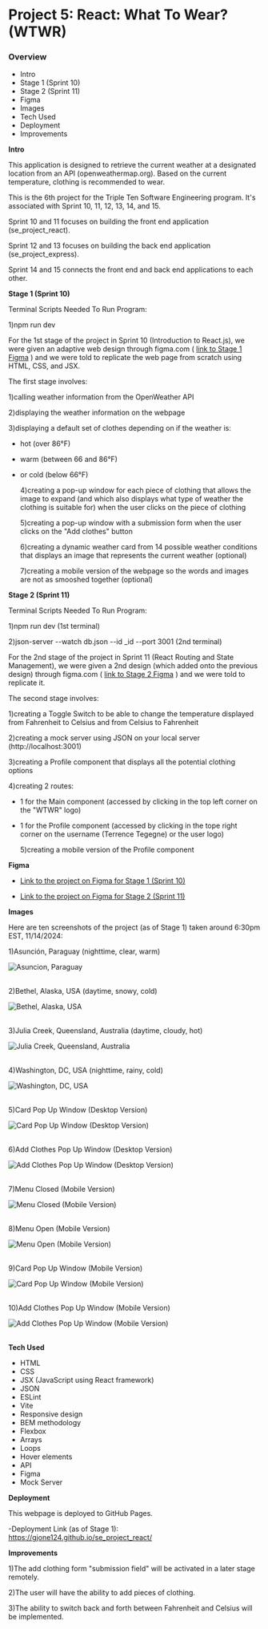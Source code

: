 # Project 5: React: What To Wear? (WTWR)

### Overview

- Intro
- Stage 1 (Sprint 10)
- Stage 2 (Sprint 11)
- Figma
- Images
- Tech Used
- Deployment
- Improvements

**Intro**

This application is designed to retrieve the current weather at a designated location from an API (openweathermap.org). Based on the current temperature, clothing is recommended to wear.

This is the 6th project for the Triple Ten Software Engineering program. It's associated with Sprint 10, 11, 12, 13, 14, and 15.

Sprint 10 and 11 focuses on building the front end application (se_project_react).

Sprint 12 and 13 focuses on building the back end application (se_project_express).

Sprint 14 and 15 connects the front end and back end applications to each other.

**Stage 1 (Sprint 10)**

Terminal Scripts Needed To Run Program:

1)npm run dev

For the 1st stage of the project in Sprint 10 (Introduction to React.js), we were given an adaptive web design through figma.com ( [link to Stage 1 Figma](https://www.figma.com/file/F03bTb81Pw8IDPj5Y9rc5i/Sprint-10-%7C-WTWR) ) and we were told to replicate the web page from scratch using HTML, CSS, and JSX.

The first stage involves:

1)calling weather information from the OpenWeather API

2)displaying the weather information on the webpage

3)displaying a default set of clothes depending on if the weather is:

- hot (over 86&deg;F)

- warm (between 66 and 86&deg;F)

- or cold (below 66&deg;F)

  4)creating a pop-up window for each piece of clothing that allows the image to expand (and which also displays what type of weather the clothing is suitable for) when the user clicks on the piece of clothing

  5)creating a pop-up window with a submission form when the user clicks on the "Add clothes" button

  6)creating a dynamic weather card from 14 possible weather conditions that displays an image that represents the current weather (optional)

  7)creating a mobile version of the webpage so the words and images are not as smooshed together (optional)

**Stage 2 (Sprint 11)**

Terminal Scripts Needed To Run Program:

1)npm run dev (1st terminal)

2)json-server --watch db.json --id \_id --port 3001 (2nd terminal)

For the 2nd stage of the project in Sprint 11 (React Routing and State Management), we were given a 2nd design (which added onto the previous design) through figma.com ( [link to Stage 2 Figma](https://www.figma.com/design/dQLJwEKasIdspciJAJrCaf/Sprint-11_-WTWR) ) and we were told to replicate it.

The second stage involves:

1)creating a Toggle Switch to be able to change the temperature displayed from Fahrenheit to Celsius and from Celsius to Fahrenheit

2)creating a mock server using JSON on your local server (http://localhost:3001)

3)creating a Profile component that displays all the potential clothing options

4)creating 2 routes:

- 1 for the Main component (accessed by clicking in the top left corner on the "WTWR" logo)

- 1 for the Profile component (accessed by clicking in the tope right corner on the username (Terrence Tegegne) or the user logo)

  5)creating a mobile version of the Profile component

**Figma**

- [Link to the project on Figma for Stage 1 (Sprint 10)](https://www.figma.com/file/F03bTb81Pw8IDPj5Y9rc5i/Sprint-10-%7C-WTWR)

- [Link to the project on Figma for Stage 2 (Sprint 11)](https://www.figma.com/design/dQLJwEKasIdspciJAJrCaf/Sprint-11_-WTWR)

**Images**

Here are ten screenshots of the project (as of Stage 1) taken around 6:30pm EST, 11/14/2024:

1)Asunción, Paraguay (nighttime, clear, warm)

<div display="flex"><img align="center" alt="Asuncion, Paraguay" src="./src/assets/screenshots/Asuncion, Paraguay.png" /></div><br>

2)Bethel, Alaska, USA (daytime, snowy, cold)

<div display="flex"><img align="center" alt="Bethel, Alaska, USA" src="./src/assets/screenshots/Bethel, Alaska, USA.png" /></div><br>

3)Julia Creek, Queensland, Australia (daytime, cloudy, hot)

<div display="flex"><img align="center" alt="Julia Creek, Queensland, Australia" src="./src/assets/screenshots/Julia Creek, Queensland, Australia.png" /></div><br>

4)Washington, DC, USA (nighttime, rainy, cold)

<div display="flex"><img align="center" alt="Washington, DC, USA" src="./src/assets/screenshots/Washington, DC, USA.png" /></div><br>

5)Card Pop Up Window (Desktop Version)

<div display="flex"><img align="center" alt="Card Pop Up Window (Desktop Version)" src="./src/assets/screenshots/Card Pop Up Window (Desktop Version).png" /></div><br>

6)Add Clothes Pop Up Window (Desktop Version)

<div display="flex"><img align="center" alt="Add Clothes Pop Up Window (Desktop Version)" src="./src/assets/screenshots/Add Clothes Pop Up Window (Desktop Version).png" /></div><br>

7)Menu Closed (Mobile Version)

<div display="flex"><img align="center" alt="Menu Closed (Mobile Version)" src="./src/assets/screenshots/Menu Closed (Mobile Version).png" /></div><br>

8)Menu Open (Mobile Version)

<div display="flex"><img align="center" alt="Menu Open (Mobile Version)" src="./src/assets/screenshots/Menu Open (Mobile Version).png" /></div><br>

9)Card Pop Up Window (Mobile Version)

<div display="flex"><img align="center" alt="Card Pop Up Window (Mobile Version)" src="./src/assets/screenshots/Card Pop Up Window (Mobile Version).png" /></div><br>

10)Add Clothes Pop Up Window (Mobile Version)

<div display="flex"><img align="center" alt="Add Clothes Pop Up Window (Mobile Version)" src="./src/assets/screenshots/Add Clothes Pop Up Window (Moble Version).png" /></div><br>

**Tech Used**

- HTML
- CSS
- JSX (JavaScript using React framework)
- JSON
- ESLint
- Vite
- Responsive design
- BEM methodology
- Flexbox
- Arrays
- Loops
- Hover elements
- API
- Figma
- Mock Server

**Deployment**

This webpage is deployed to GitHub Pages.

-Deployment Link (as of Stage 1): https://gjone124.github.io/se_project_react/

**Improvements**

1)The add clothing form "submission field" will be activated in a later stage remotely.

2)The user will have the ability to add pieces of clothing.

3)The ability to switch back and forth between Fahrenheit and Celsius will be implemented.
